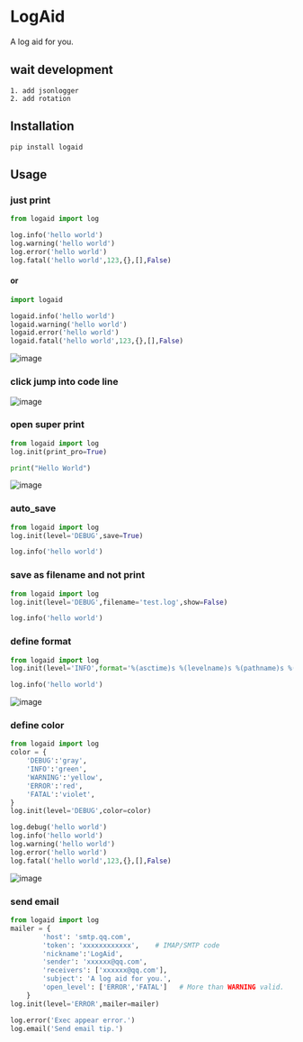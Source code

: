 # LogAid

A log aid for you.
## wait development
```console
1. add jsonlogger
2. add rotation
```
## Installation
```console
pip install logaid
```

## Usage 
### just print
```python
from logaid import log

log.info('hello world')
log.warning('hello world')
log.error('hello world')
log.fatal('hello world',123,{},[],False)
```
#### or
```python
import logaid

logaid.info('hello world')
logaid.warning('hello world')
logaid.error('hello world')
logaid.fatal('hello world',123,{},[],False)
```
![image](static/0ca51db101c3a32bf3ec3613866347ca.png)
### click jump into code line
![image](static/605d39ba4fa031f56f2bc011fa48129b.png)
### open super print
```python
from logaid import log
log.init(print_pro=True)

print("Hello World")
```
![image](static/screenshot-20240929-103230.png)
### auto_save
```python
from logaid import log
log.init(level='DEBUG',save=True)

log.info('hello world')
```
### save as filename and not print
```python
from logaid import log
log.init(level='DEBUG',filename='test.log',show=False)

log.info('hello world')
```
### define format
```python
from logaid import log
log.init(level='INFO',format='%(asctime)s %(levelname)s %(pathname)s %(lineno)d: %(message)s')

log.info('hello world')

```
![image](static/screenshot-20240929-152333.png)
### define color
```python
from logaid import log
color = {
    'DEBUG':'gray',
    'INFO':'green',
    'WARNING':'yellow',
    'ERROR':'red',
    'FATAL':'violet',
}
log.init(level='DEBUG',color=color)

log.debug('hello world')
log.info('hello world')
log.warning('hello world')
log.error('hello world')
log.fatal('hello world',123,{},[],False)
```
![image](static/screenshot-20240929-153019.png)
### send email
```python
from logaid import log
mailer = {
        'host': 'smtp.qq.com',      
        'token': 'xxxxxxxxxxxx',    # IMAP/SMTP code
        'nickname':'LogAid',    
        'sender': 'xxxxxx@qq.com',
        'receivers': ['xxxxxx@qq.com'],
        'subject': 'A log aid for you.',
        'open_level': ['ERROR','FATAL']   # More than WARNING valid.
    }
log.init(level='ERROR',mailer=mailer)

log.error('Exec appear error.')
log.email('Send email tip.')
```